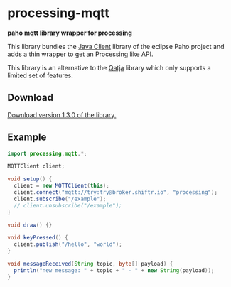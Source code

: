 # processing-mqtt

**paho mqtt library wrapper for processing**

This library bundles the [Java Client](https://eclipse.org/paho/clients/java/) library of the eclipse Paho project and adds a thin wrapper to get an Processing like API.

This library is an alternative to the [Qatja](https://github.com/Qatja/processing) library which only supports a limited set of features.

## Download

[Download version 1.3.0 of the library.](https://github.com/256dpi/processing-mqtt/releases/download/v1.3.0/mqtt.zip)

## Example

```java
import processing.mqtt.*;

MQTTClient client;

void setup() {
  client = new MQTTClient(this);
  client.connect("mqtt://try:try@broker.shiftr.io", "processing");
  client.subscribe("/example");
  // client.unsubscribe("/example");
}

void draw() {}

void keyPressed() {
  client.publish("/hello", "world");
}

void messageReceived(String topic, byte[] payload) {
  println("new message: " + topic + " - " + new String(payload));
}
```
